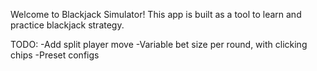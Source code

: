 Welcome to Blackjack Simulator! This app is built as a tool to learn and practice blackjack strategy.

TODO:
  -Add split player move
  -Variable bet size per round, with clicking chips
  -Preset configs
